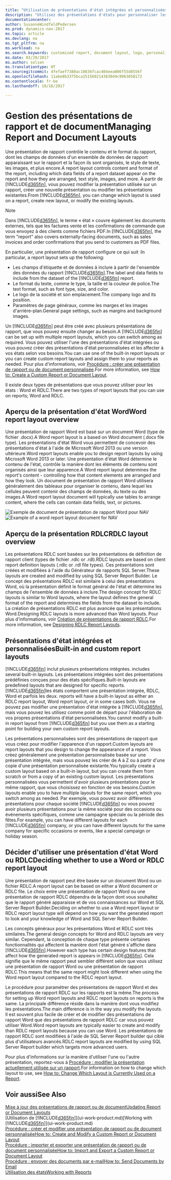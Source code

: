 ```yaml
---
title: "Utilisation de présentations d'état intégrées et personnalisées pour les états et les documents"
description: "Utilisez des présentations d'états pour personnaliser les documents, par exemple, pour personnaliser la police, le logo, ou la mise en page des fichiers PDF que vous envoyez aux clients."
documentationcenter: 
author: SusanneWindfeldPedersen
ms.prod: dynamics-nav-2017
ms.topic: article
ms.devlang: na
ms.tgt_pltfrm: na
ms.workload: na
ms.search.keywords: customized report, document layout, logo, personalize
ms.date: 03/29/2017
ms.author: solsen
ms.translationtype: HT
ms.sourcegitcommit: 4fefaef7380ac10836fcac404eea006f55d8556f
ms.openlocfilehash: 11abe8b3375bca1515602143830d4c9963058172
ms.contentlocale: fr-be
ms.lasthandoff: 10/16/2017

---
```

# <a name="managing-report-and-document-layouts"></a><span data-ttu-id="140cd-103">Gestion des présentations de rapport et de document</span><span class="sxs-lookup"><span data-stu-id="140cd-103">Managing Report and Document Layouts</span></span>
<span data-ttu-id="140cd-104">Une présentation de rapport contrôle le contenu et le format du rapport, dont les champs de données d'un ensemble de données de rapport apparaissant sur le rapport et la façon ils sont organisés, le style de texte, les images, et plus encore.</span><span class="sxs-lookup"><span data-stu-id="140cd-104">A report layout controls content and format of the report, including which data fields of a report dataset appear on the report and how they are arranged, text style, images, and more.</span></span> <span data-ttu-id="140cd-105">À partir de [!INCLUDE[d365fin](includes/d365fin_md.md)], vous pouvez modifier la présentation utilisée sur un rapport, créer une nouvelle présentation ou modifier les présentations existantes.</span><span class="sxs-lookup"><span data-stu-id="140cd-105">From [!INCLUDE[d365fin](includes/d365fin_md.md)], you can change which layout is used on a report, create new layout, or modify the existing layouts.</span></span>

> [!NOTE]  
>   <span data-ttu-id="140cd-106">Dans [!INCLUDE[d365fin](includes/d365fin_md.md)], le terme « état » couvre également les documents externes, tels que les factures vente et les confirmations de commande que vous envoyez à des clients comme fichiers PDF.</span><span class="sxs-lookup"><span data-stu-id="140cd-106">In [!INCLUDE[d365fin](includes/d365fin_md.md)], the term "report" also covers externally-facing documents, such as sales invoices and order confirmations that you send to customers as PDF files.</span></span>

<span data-ttu-id="140cd-107">En particulier, une présentation de rapport configure ce qui suit :</span><span class="sxs-lookup"><span data-stu-id="140cd-107">In particular, a report layout sets up the following:</span></span>

* <span data-ttu-id="140cd-108">Les champs d'étiquette et de données à inclure à partir de l'ensemble des données du rapport [!INCLUDE[d365fin](includes/d365fin_md.md)].</span><span class="sxs-lookup"><span data-stu-id="140cd-108">The label and data fields to include from the dataset of the [!INCLUDE[d365fin](includes/d365fin_md.md)] report.</span></span>
* <span data-ttu-id="140cd-109">Le format du texte, comme le type, la taille et la couleur de police.</span><span class="sxs-lookup"><span data-stu-id="140cd-109">The text format, such as font type, size, and color.</span></span>
* <span data-ttu-id="140cd-110">Le logo de la société et son emplacement.</span><span class="sxs-lookup"><span data-stu-id="140cd-110">The company logo and its position.</span></span>
* <span data-ttu-id="140cd-111">Paramètres de page généraux, comme les marges et les images d'arrière-plan.</span><span class="sxs-lookup"><span data-stu-id="140cd-111">General page settings, such as margins and background images.</span></span>

<span data-ttu-id="140cd-112">Un [!INCLUDE[d365fin](includes/d365fin_md.md)] peut être créé avec plusieurs présentations de rapport, que vous pouvez ensuite changer au besoin.</span><span class="sxs-lookup"><span data-stu-id="140cd-112">A [!INCLUDE[d365fin](includes/d365fin_md.md)] can be set up with multiple report layouts, which you can switch among as required.</span></span> <span data-ttu-id="140cd-113">Vous pouvez utiliser l'une des présentations d'état intégrées ou vous pouvez créer des présentations d'état personnalisées et les affecter à vos états selon vos besoins.</span><span class="sxs-lookup"><span data-stu-id="140cd-113">You can use one of the built-in report layouts or you can create custom report layouts and assign them to your reports as needed.</span></span> <span data-ttu-id="140cd-114">Pour plus d'informations, voir [Procédure : créer une présentation de rapport ou de document personnalisée](ui-how-create-custom-report-layout.md).</span><span class="sxs-lookup"><span data-stu-id="140cd-114">For more information, see [How to: Create a Custom Report or Document Layout](ui-how-create-custom-report-layout.md).</span></span>

<span data-ttu-id="140cd-115">Il existe deux types de présentations que vous pouvez utiliser pour les états : Word et RDLC.</span><span class="sxs-lookup"><span data-stu-id="140cd-115">There are two types of report layouts that you can use on reports; Word and RDLC.</span></span>

## <a name="word-report-layout-overview"></a><span data-ttu-id="140cd-116">Aperçu de la présentation d'état Word</span><span class="sxs-lookup"><span data-stu-id="140cd-116">Word report layout overview</span></span>
<span data-ttu-id="140cd-117">Une présentation de rapport Word est basé sur un document Word (type de fichier .docx).</span><span class="sxs-lookup"><span data-stu-id="140cd-117">A Word report layout is a based on Word document (.docx file type).</span></span> <span data-ttu-id="140cd-118">Les présentations d'état Word vous permettent de concevoir des présentations d'état à l'aide de Microsoft Word 2013 ou une version ultérieure.</span><span class="sxs-lookup"><span data-stu-id="140cd-118">Word report layouts enable you to design report layouts by using Microsoft Word 2013 or later.</span></span> <span data-ttu-id="140cd-119">Une présentation d'état Word détermine le contenu de l'état, contrôle la manière dont les éléments de contenu sont organisés ainsi que leur apparence.</span><span class="sxs-lookup"><span data-stu-id="140cd-119">A Word report layout determines the report's content - controlling how that content elements are arranged and how they look.</span></span> <span data-ttu-id="140cd-120">Un document de présentation de rapport Word utilisera généralement des tableaux pour organiser le contenu, dans lequel les cellules peuvent contenir des champs de données, du texte ou des images.</span><span class="sxs-lookup"><span data-stu-id="140cd-120">A Word report layout document will typically use tables to arrange content, where the cells can contain data fields, text, or pictures.</span></span>

 <span data-ttu-id="140cd-121">![Exemple de document de présentation de rapport Word pour NAV](media/nav_wordreportlayout_edit_in_word_example.png "NAV_WordReportLayout_Edit_In_Word_Example")</span><span class="sxs-lookup"><span data-stu-id="140cd-121">![Example of a word report layout document for NAV](media/nav_wordreportlayout_edit_in_word_example.png "NAV_WordReportLayout_Edit_In_Word_Example")</span></span>  

## <a name="rdlc-layout-overview"></a><span data-ttu-id="140cd-122">Aperçu de la présentation RDLC</span><span class="sxs-lookup"><span data-stu-id="140cd-122">RDLC layout overview</span></span>
<span data-ttu-id="140cd-123">Les présentations RDLC sont basées sur les présentations de définition de rapport client (types de fichier .rdlc or .rdl).</span><span class="sxs-lookup"><span data-stu-id="140cd-123">RDLC layouts are based on client report definition layouts (.rdlc or .rdl file types).</span></span> <span data-ttu-id="140cd-124">Ces présentations sont créées et modifiées à l'aide du Générateur de rapports SQL Server.</span><span class="sxs-lookup"><span data-stu-id="140cd-124">These layouts are created and modified by using SQL Server Report Builder.</span></span> <span data-ttu-id="140cd-125">Le concept des présentations RDLC est similaire à celui des présentations Word, où la présentation définit le format général de l'état et détermine les champs de l'ensemble de données à inclure.</span><span class="sxs-lookup"><span data-stu-id="140cd-125">The design concept for RDLC layouts is similar to Word layouts, where the layout defines the general format of the report and determines the fields from the dataset to include.</span></span> <span data-ttu-id="140cd-126">La création de présentations RDLC est plus avancée que les présentations Word.</span><span class="sxs-lookup"><span data-stu-id="140cd-126">Designing RDLC layouts is more advanced than Word layouts.</span></span> <span data-ttu-id="140cd-127">Pour plus d'informations, voir [Création de présentations de rapport RDLC](https://msdn.microsoft.com/en-us/dynamics-nav/designing-rdlc-report-layouts).</span><span class="sxs-lookup"><span data-stu-id="140cd-127">For more information, see [Designing RDLC Report Layouts](https://msdn.microsoft.com/en-us/dynamics-nav/designing-rdlc-report-layouts).</span></span>

## <a name="built-in-and-custom-report-layouts"></a><span data-ttu-id="140cd-128">Présentations d'état intégrées et personnalisées</span><span class="sxs-lookup"><span data-stu-id="140cd-128">Built-in and custom report layouts</span></span>
[!INCLUDE[d365fin](includes/d365fin_md.md)]<span data-ttu-id="140cd-129"> inclut plusieurs présentations intégrées.</span><span class="sxs-lookup"><span data-stu-id="140cd-129"> includes several built-in layouts.</span></span> <span data-ttu-id="140cd-130">Les présentations intégrées sont des présentations prédéfinies conçues pour des états spécifiques.</span><span class="sxs-lookup"><span data-stu-id="140cd-130">Built-in layouts are predefined layouts that are designed for specific reports.</span></span> [!INCLUDE[d365fin](includes/d365fin_md.md)]<span data-ttu-id="140cd-131">les états comportent une présentation intégrée, RDLC, Word et parfois les deux.</span><span class="sxs-lookup"><span data-stu-id="140cd-131"> reports will have a built-in layout as either an RDLC report layout, Word report layout, or in some cases both.</span></span> <span data-ttu-id="140cd-132">Vous ne pouvez pas modifier une présentation d'état intégrée à [!INCLUDE[d365fin](includes/d365fin_md.md)], mais vous pouvez les utilisez comme point de départ pour l'élaboration de vos propres présentations d'état personnalisées.</span><span class="sxs-lookup"><span data-stu-id="140cd-132">You cannot modify a built-in report layout from [!INCLUDE[d365fin](includes/d365fin_md.md)] but you use them as a starting point for building your own custom report layouts.</span></span>

<span data-ttu-id="140cd-133">Les présentations personnalisées sont des présentations de rapport que vous créez pour modifier l'apparence d'un rapport.</span><span class="sxs-lookup"><span data-stu-id="140cd-133">Custom layouts are report layouts that you design to change the appearance of a report.</span></span> <span data-ttu-id="140cd-134">Vous créez généralement une présentation personnalisée basée sur une présentation intégrée, mais vous pouvez les créer de A à Z ou à partir d'une copie d'une présentation personnalisée existante.</span><span class="sxs-lookup"><span data-stu-id="140cd-134">You typically create a custom layout based on a built-in layout, but you can create them from scratch or from a copy of an existing custom layout.</span></span> <span data-ttu-id="140cd-135">Les présentations personnalisées vous permettent d'avoir plusieurs présentations pour le même rapport, que vous choisissez en fonction de vos besoins.</span><span class="sxs-lookup"><span data-stu-id="140cd-135">Custom layouts enable you to have multiple layouts for the same report, which you switch among as needed.</span></span> <span data-ttu-id="140cd-136">Par exemple, vous pouvez avoir différentes présentations pour chaque société [!INCLUDE[d365fin](includes/d365fin_md.md)] ou vous pouvez avoir plusieurs présentations pour la même société pour des occasions ou événements spécifiques, comme une campagne spéciale ou la période des fêtes.</span><span class="sxs-lookup"><span data-stu-id="140cd-136">For example, you can have different layouts for each [!INCLUDE[d365fin](includes/d365fin_md.md)] company, or you can have different layouts for the same company for specific occasions or events, like a special campaign or holiday season.</span></span>

## <a name="deciding-whether-to-use-a-word-or-rdlc-report-layout"></a><span data-ttu-id="140cd-137">Décider d'utiliser une présentation d'état Word ou RDLC</span><span class="sxs-lookup"><span data-stu-id="140cd-137">Deciding whether to use a Word or RDLC report layout</span></span>
<span data-ttu-id="140cd-138">Une présentation de rapport peut être basée sur un document Word ou un fichier RDLC.</span><span class="sxs-lookup"><span data-stu-id="140cd-138">A report layout can be based on either a Word document or RDLC file.</span></span> <span data-ttu-id="140cd-139">Le choix entre une présentation de rapport Word ou une présentation de rapport RDLC dépendra de la façon dont vous souhaitez que le rapport généré apparaisse et de vos connaissances sur Word et SQL Server Report Builder.</span><span class="sxs-lookup"><span data-stu-id="140cd-139">Deciding on whether to use a Word report layout or RDLC report layout type will depend on how you want the generated report to look and your knowledge of Word and SQL Server Report Builder.</span></span>

<span data-ttu-id="140cd-140">Les concepts généraux pour les présentations Word et RDLC sont très similaires.</span><span class="sxs-lookup"><span data-stu-id="140cd-140">The general design concepts for Word and RDLC layouts are very similar.</span></span> <span data-ttu-id="140cd-141">Cependant, la conception de chaque type présente certaines fonctionnalités qui affectent la manière dont l'état généré s'affiche dans [!INCLUDE[d365fin](includes/d365fin_md.md)].</span><span class="sxs-lookup"><span data-stu-id="140cd-141">However each type has certain design features that affect how the generated report is appears in [!INCLUDE[d365fin](includes/d365fin_md.md)].</span></span> <span data-ttu-id="140cd-142">Cela signifie que le même rapport peut sembler différent selon que vous utilisez une présentation de rapport Word ou une présentation de rapport RDLC.</span><span class="sxs-lookup"><span data-stu-id="140cd-142">This means that the same report might look different when using the Word report layout compared to the RDLC report layout.</span></span>

<span data-ttu-id="140cd-143">Le procédure pour paramétrer des présentations de rapport Word et des présentations de rapport RDLC sur les rapports est la même.</span><span class="sxs-lookup"><span data-stu-id="140cd-143">The process for setting up Word report layouts and RDLC report layouts on reports is the same.</span></span> <span data-ttu-id="140cd-144">La principale différence réside dans la manière dont vous modifiez les présentations.</span><span class="sxs-lookup"><span data-stu-id="140cd-144">The main difference is in the way you modify the layouts.</span></span> <span data-ttu-id="140cd-145">Il est souvent plus facile de créer et de modifier des présentations de rapport Word que des présentations de rapport RDLC car vous pouvez utiliser Word.</span><span class="sxs-lookup"><span data-stu-id="140cd-145">Word report layouts are typically easier to create and modify than RDLC report layouts because you can use Word.</span></span> <span data-ttu-id="140cd-146">Les présentations de rapport RDLC sont modifiées à l'aide de SQL Server Report builder qui cible plus d'utilisateurs avancés.</span><span class="sxs-lookup"><span data-stu-id="140cd-146">RDLC report layouts are modified by using SQL Server Report builder which targets more advanced users.</span></span>

<span data-ttu-id="140cd-147">Pour plus d'informations sur la manière d'utiliser l'une ou l'autre présentation, reportez-vous à [Procédure : modifier la présentation actuellement utilisée sur un rapport](ui-how-change-layout-currently-used-report.md).</span><span class="sxs-lookup"><span data-stu-id="140cd-147">For information on how to change which layout to use, see [How to: Change Which Layout is Currently Used on a Report](ui-how-change-layout-currently-used-report.md).</span></span>

## <a name="see-also"></a><span data-ttu-id="140cd-148">Voir aussi</span><span class="sxs-lookup"><span data-stu-id="140cd-148">See Also</span></span>
[<span data-ttu-id="140cd-149">Mise à jour des présentations de rapport ou de document</span><span class="sxs-lookup"><span data-stu-id="140cd-149">Updating Report or Document Layouts</span></span>](ui-update-report-layouts.md)  
<span data-ttu-id="140cd-150">[Utilisation de [!INCLUDE[d365fin](includes/d365fin_md.md)]](ui-work-product.md)</span><span class="sxs-lookup"><span data-stu-id="140cd-150">[Working with [!INCLUDE[d365fin](includes/d365fin_md.md)]](ui-work-product.md)</span></span>  
[<span data-ttu-id="140cd-151">Procédure : créer et modifier une présentation de rapport ou de document personnalisée</span><span class="sxs-lookup"><span data-stu-id="140cd-151">How to: Create and Modify a Custom Report or Document Layout</span></span>](ui-how-create-custom-report-layout.md)  
[<span data-ttu-id="140cd-152">Procédure : importer et exporter une présentation de rapport ou de document personnalisée</span><span class="sxs-lookup"><span data-stu-id="140cd-152">How to: Import and Export a Custom Report or Document Layout</span></span>](ui-how-import-and-export-report-layout.md)  
[<span data-ttu-id="140cd-153">Procédure : envoyer des documents par e-mail</span><span class="sxs-lookup"><span data-stu-id="140cd-153">How to: Send Documents by Email</span></span>](ui-how-send-documents-email.md)  
[<span data-ttu-id="140cd-154">Utilisation des états</span><span class="sxs-lookup"><span data-stu-id="140cd-154">Working with Reports</span></span>](ui-work-report.md)  

